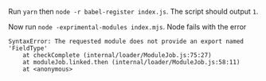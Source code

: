 Run `yarn` then `node -r babel-register index.js`. The script should output `1`.

Now run `node -exprimental-modules index.mjs`. Node fails with the error

```
SyntaxError: The requested module does not provide an export named 'FieldType'
    at checkComplete (internal/loader/ModuleJob.js:75:27)
    at moduleJob.linked.then (internal/loader/ModuleJob.js:58:11)
    at <anonymous>
```
